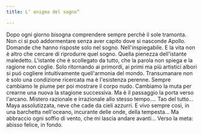 ```yaml
---
title: L’ enigma del sogno”

---
```


Dopo ogni giorno bisogna comprendere sempre  perchè il sole tramonta. Non ci si può addormentare senza aver capito dove si nasconde Apollo. Domande che hanno risposte solo nel sogno. Nell'inspiegabile. E la vita non è altro che cercare di riprodurre quel sogno. Quella pienezza dell'istante maledetto. L'istante che è scollegato da tutto, che la parola non spiega e la ragione non coglie. Solo ritornando ai primordi, ai primi ma più artistici albori si puó cogliere intuitivamente quell'armonia del mondo. Transumanare non è solo una condizione ricercata ma è l'esistenza perenne. Sempre cambiamo le piume per poi mostrare il corpo nudo. Cambiamo la muta per crearne una nuova la stagione successiva. Ma è il passaggio la porta verso l'arcano. Mistero razionale e irrazionale allo stesso tempo.... Tao del tutto... Maya assolutizzata, neve che cade da cieli azzurri. E vivo sempre così, in una barchetta nell'oceano, incurante delle onde, della tempesta... Ma abbraccio ogni soffio di vento, che mi lascia andare avanti... Verso la meta: abisso felice, in fondo.
